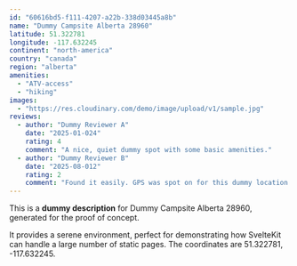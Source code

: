 ```yaml
---
id: "60616bd5-f111-4207-a22b-338d03445a8b"
name: "Dummy Campsite Alberta 28960"
latitude: 51.322781
longitude: -117.632245
continent: "north-america"
country: "canada"
region: "alberta"
amenities:
  - "ATV-access"
  - "hiking"
images:
  - "https://res.cloudinary.com/demo/image/upload/v1/sample.jpg"
reviews:
  - author: "Dummy Reviewer A"
    date: "2025-01-024"
    rating: 4
    comment: "A nice, quiet dummy spot with some basic amenities."
  - author: "Dummy Reviewer B"
    date: "2025-08-012"
    rating: 2
    comment: "Found it easily. GPS was spot on for this dummy location."
---
```


This is a **dummy description** for Dummy Campsite Alberta 28960, generated for the proof of concept.

It provides a serene environment, perfect for demonstrating how SvelteKit can handle a large number of static pages. The coordinates are 51.322781, -117.632245.
